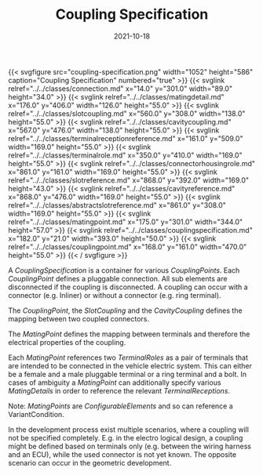 ﻿---
title: Coupling Specification
toc: false
type: specs
layout: diagram
date: "2021-10-18"
draft: false
specification: VEC
version: 1.2.1
documentType: "Recommendation"
elementType: Diagram
classes:
  - Connection
  - MatingDetail
  - SlotCoupling
  - CavityCoupling
  - TerminalReceptionReference
  - TerminalRole
  - ConnectorHousingRole
  - SlotReference
  - CavityReference
  - AbstractSlotReference
  - MatingPoint
  - CouplingSpecification
  - CouplingPoint
menu:
  VEC-1.2.1:    
    parent: connectivity
    identifier: connectivity/coupling-specification
    weight: 1009006 

# Prev/next pager order (if `docs_section_pager` enabled in `params.toml`)
weight: 1009006
---
{{< svgfigure src="coupling-specification.png" width="1052" height="586" caption="Coupling Specification" numbered="true" >}}
  {{< svglink relref="../../classes/connection.md" x="14.0" y="301.0" width="89.0" height="34.0" >}}
  {{< svglink relref="../../classes/matingdetail.md" x="176.0" y="406.0" width="126.0" height="55.0" >}}
  {{< svglink relref="../../classes/slotcoupling.md" x="560.0" y="308.0" width="138.0" height="55.0" >}}
  {{< svglink relref="../../classes/cavitycoupling.md" x="567.0" y="476.0" width="138.0" height="55.0" >}}
  {{< svglink relref="../../classes/terminalreceptionreference.md" x="161.0" y="509.0" width="169.0" height="55.0" >}}
  {{< svglink relref="../../classes/terminalrole.md" x="350.0" y="410.0" width="169.0" height="55.0" >}}
  {{< svglink relref="../../classes/connectorhousingrole.md" x="861.0" y="161.0" width="169.0" height="55.0" >}}
  {{< svglink relref="../../classes/slotreference.md" x="868.0" y="392.0" width="169.0" height="43.0" >}}
  {{< svglink relref="../../classes/cavityreference.md" x="868.0" y="476.0" width="169.0" height="55.0" >}}
  {{< svglink relref="../../classes/abstractslotreference.md" x="861.0" y="308.0" width="169.0" height="55.0" >}}
  {{< svglink relref="../../classes/matingpoint.md" x="175.0" y="301.0" width="344.0" height="57.0" >}}
  {{< svglink relref="../../classes/couplingspecification.md" x="182.0" y="21.0" width="393.0" height="50.0" >}}
  {{< svglink relref="../../classes/couplingpoint.md" x="168.0" y="161.0" width="470.0" height="55.0" >}}
{{< / svgfigure >}}
<p> A <i>CouplingSpecification</i> is a container for various <i>CouplingPoints</i>. Each <i>CouplingPoint</i> defines a pluggable connection. All sub elements are disconnected if the coupling is disconnected. A coupling can occur with a connector (e.g. Inliner) or without a connector (e.g. ring terminal).      </p>      <p> The <i>CouplingPoint</i>, the <i>SlotCoupling</i> and the <i>CavityCoupling</i> defines the mapping between two coupled connectors.      </p>      <p> The <i>MatingPoint</i> defines the mapping between terminals and therefore the electrical properties of the coupling.      </p>      <p> Each <i>MatingPoint</i> references two <i>TerminalRoles</i> as a pair of terminals that are intended to be connected in the vehicle electric system. This can either be a female and a male pluggable terminal or a ring terminal and a bolt. In cases of ambiguity a <i>MatingPoint</i> can additionally specify various <i>MatingDetails</i> in order to reference the relevant <i>TerminalReceptions</i>.      </p>      <p> Note: <i>MatingPoints</i> are <i>ConfigurableElements</i> and so can reference a VariantCondition.      </p>      <p> In the development process exist multiple scenarios, where a coupling will not be specified completely. E.g. in the electro logical design, a coupling might be defined based on terminals only (e.g. between the wiring harness and an ECU), while the used connector is not yet known. The opposite scenario can occur in the geometric development.      </p>
